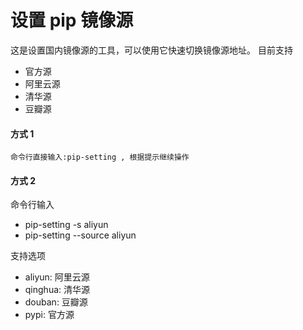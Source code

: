 # 设置 pip 镜像源

这是设置国内镜像源的工具，可以使用它快速切换镜像源地址。
目前支持
- 官方源
- 阿里云源
- 清华源
- 豆瓣源

#### 方式 1
```
命令行直接输入:pip-setting , 根据提示继续操作
```

#### 方式 2
命令行输入
- pip-setting -s aliyun
- pip-setting --source aliyun

支持选项
* aliyun: 阿里云源
* qinghua: 清华源
* douban: 豆瓣源
* pypi: 官方源
